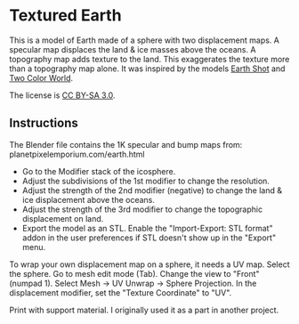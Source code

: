Textured Earth
==============

This is a model of Earth made of a sphere with two displacement
maps. A specular map displaces the land & ice masses above the
oceans. A topography map adds texture to the land. This exaggerates
the texture more than a topography map alone. It was inspired by the
models [Earth Shot](thingiverse.com/thing:14070) and [Two Color
World](http://www.thingiverse.com/thing:11660).

The license is [CC BY-SA 3.0](http://creativecommons.org/licenses/by-sa/3.0/).

Instructions
------------

The Blender file contains the 1K specular and bump maps from:
planetpixelemporium.com/earth.html

* Go to the Modifier stack of the icosphere.
* Adjust the subdivisions of the 1st modifier to change the resolution.
* Adjust the strength of the 2nd modifier (negative) to change the land & ice displacement above the oceans.
* Adjust the strength of the 3rd modifier to change the topographic displacement on land.
* Export the model as an STL. Enable the "Import-Export: STL format" addon in the user preferences if STL doesn't show up in the "Export" menu.

To wrap your own displacement map on a sphere, it needs a UV
map. Select the sphere. Go to mesh edit mode (Tab). Change the view to
"Front" (numpad 1). Select Mesh -> UV Unwrap -> Sphere Projection. In
the displacement modifier, set the "Texture Coordinate" to "UV".

Print with support material. I originally used it as a part in another
project.
